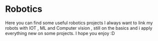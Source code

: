 # Robotics
Here you can find some useful robotics projects
I always want to link my robots with IOT , ML and Computer vision , still on the basics and i apply everything new on some projects.
I hope you enjoy :D
